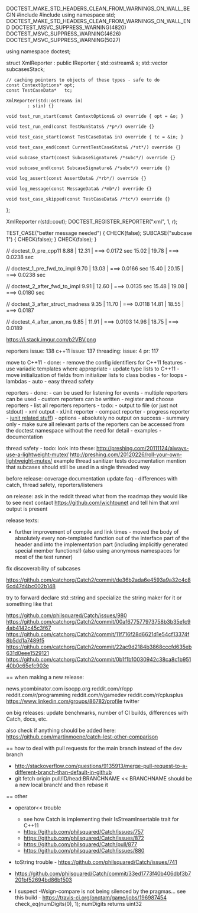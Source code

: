 
DOCTEST_MAKE_STD_HEADERS_CLEAN_FROM_WARNINGS_ON_WALL_BEGIN
#include <iostream>
#include <vector>
using namespace std;
DOCTEST_MAKE_STD_HEADERS_CLEAN_FROM_WARNINGS_ON_WALL_END
DOCTEST_MSVC_SUPPRESS_WARNING(4820)
DOCTEST_MSVC_SUPPRESS_WARNING(4626)
DOCTEST_MSVC_SUPPRESS_WARNING(5027)

using namespace doctest;

struct XmlReporter : public IReporter
{
    std::ostream&                 s;
    std::vector<SubcaseSignature> subcasesStack;

    // caching pointers to objects of these types - safe to do
    const ContextOptions* opt;
    const TestCaseData*   tc;

    XmlReporter(std::ostream& in)
            : s(in) {}

    void test_run_start(const ContextOptions& o) override { opt = &o; }

    void test_run_end(const TestRunStats& /*p*/) override {}

    void test_case_start(const TestCaseData& in) override { tc = &in; }

    void test_case_end(const CurrentTestCaseStats& /*st*/) override {}

    void subcase_start(const SubcaseSignature& /*subc*/) override {}

    void subcase_end(const SubcaseSignature& /*subc*/) override {}

    void log_assert(const AssertData& /*rb*/) override {}

    void log_message(const MessageData& /*mb*/) override {}

    void test_case_skipped(const TestCaseData& /*tc*/) override {}
};

XmlReporter r(std::cout);
DOCTEST_REGISTER_REPORTER("xml", 1, r);





TEST_CASE("better message needed") {
    CHECK(false);
    SUBCASE("subcase 1") {
        CHECK(false);
    }
    CHECK(false);
}







// doctest_0_pre_cpp11
 8.88 |   12.31 | ===> 0.0172 sec
15.02 |   19.78 | ===> 0.0238 sec

// doctest_1_pre_fwd_to_impl
 9.70 |   13.03 | ===> 0.0166 sec
15.40 |   20.15 | ===> 0.0238 sec

// doctest_2_after_fwd_to_impl
 9.91 |   12.60 | ===> 0.0135 sec
15.48 |   19.08 | ===> 0.0180 sec

// doctest_3_after_struct_madness
 9.35 |   11.70 | ===> 0.0118
14.81 |   18.55 | ===> 0.0187

// doctest_4_after_anon_ns
 9.85 |   11.91 | ===> 0.0103
14.96 |   18.75 | ===> 0.0189


https://i.stack.imgur.com/b2VBV.png



reporters issue: 138
c++11 issue: 137
threading: issue: 4 pr: 117

move to C++11 - done:
    - remove the config identifiers for C++11 features
    - use variadic templates where appropriate
    - update type lists to C++11
    - move initialization of fields from initializer lists to class bodies
    - for loops
    - lambdas
    - auto
    - easy thread safety

reporters - done:
    - can be used for listening for events
    - multiple reporters can be used
    - custom reporters can be written
    - register and choose reporters
    - list all reporters
reporters - todo:
    - output to file (or just not stdout)
    - xml output
    - xUnit reporter
    - compact reporter
    - progress reporter
    - [junit related stuff](https://github.com/ujiro99/doctest-junit-report))
    - options
        - absolutely no output on success
        - summary only
    - make sure all relevant parts of the reporters can be accessed from the doctest namespace without the need for detail
    - examples
    - documentation

thread safety - todo:
    look into these:
        http://preshing.com/20111124/always-use-a-lightweight-mutex/
        http://preshing.com/20120226/roll-your-own-lightweight-mutex/
    example
    thread sanitizer tests
    documentation
        mention that subcases should still be used in a single threaded way

before release:
    coverage
    documentation
        update faq - differences with catch, thread safety, reporters/listeners

on release:
    ask in the reddit thread what from the roadmap they would like to see next
    contact https://github.com/wichtounet and tell him that xml output is present

release texts:
- further improvement of compile and link times - moved the body of absolutely every non-templated function out of the interface part of the header and into the implementation part (including implicitly generated special member functions!) (also using anonymous namespaces for most of the test runner)





fix discoverability of subcases

https://github.com/catchorg/Catch2/commit/de36b2ada6e4593a9a32c4c86cd47d4bc002b148

try to forward declare std::string and specialize the string maker for it or something like that

https://github.com/philsquared/Catch/issues/980
https://github.com/catchorg/Catch2/commit/00af677577973758b3b35e1c94ab4142c45c3f67
https://github.com/catchorg/Catch2/commit/11f716f28d6621d1e54cf13374f8b5dd1a7489f5
https://github.com/catchorg/Catch2/commit/22ac9d2184b3868cccfd635eb631d0eee1529121
https://github.com/catchorg/Catch2/commit/0b1f1b10030942c38ca8c1b95140b0c65efc903e

== when making a new release:

news.ycombinator.com
isocpp.org
reddit.com/r/cpp
reddit.com/r/programming
reddit.com/r/gamedev
reddit.com/r/cplusplus
https://www.linkedin.com/groups/86782/profile
twitter

on big releases: update benchmarks, number of CI builds, differences with Catch, docs, etc.

also check if anything should be added here:
https://github.com/martinmoene/catch-lest-other-comparison

== how to deal with pull requests for the main branch instead of the dev branch
- http://stackoverflow.com/questions/9135913/merge-pull-request-to-a-different-branch-than-default-in-github
- git fetch origin pull/ID/head:BRANCHNAME         << BRANCHNAME should be a new local branch! and then rebase it

== other
- operator<< trouble
    - see how Catch is implementing their IsStreamInsertable trait for C++11
    - https://github.com/philsquared/Catch/issues/757
    - https://github.com/philsquared/Catch/issues/872
    - https://github.com/philsquared/Catch/pull/877
    - https://github.com/philsquared/Catch/issues/880
- toString trouble - https://github.com/philsquared/Catch/issues/741
- https://github.com/philsquared/Catch/commit/33ed1773f40b406dbf3b7201bf52694bd86b1503

- I suspect -Wsign-compare is not being silenced by the pragmas...
  see this build - https://travis-ci.org/onqtam/game/jobs/196987454
  check_eq(numDigits(0), 1);     numDigits returns uint32
